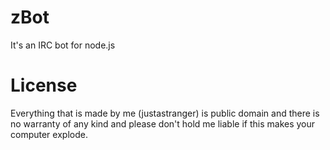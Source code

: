 # zBot
It's an IRC bot for node.js

# License
Everything that is made by me (justastranger) is public domain and there is no warranty of any kind and please don't hold me liable if this makes your computer explode.
